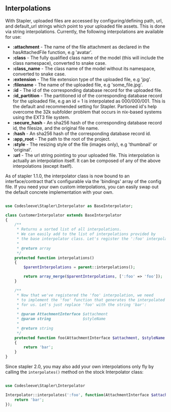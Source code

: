 ## Interpolations
With Stapler, uploaded files are accessed by configuring/defining path, url, and default_url strings which point to your uploaded file assets.
This is done via string interpolations.  Currently, the following interpolations are available for use:

*   **:attachment** - The name of the file attachment as declared in the hasAttachedFile function, e.g 'avatar'.
*   **:class**  - The fully qualified class name of the model (this will include the class namespace), converted to snake case.
*   **:class_name** - The class name of the model without its namespace, converted to snake case.
*   **:extension** - The file extension type of the uploaded file, e.g 'jpg'.
*   **:filename** - The name of the uploaded file, e.g 'some_file.jpg'.
*   **:id** - The id of the corresponding database record for the uploaded file.
*   **:id_partition** - The partitioned id of the corresponding database record for the uploaded file, e.g an id = 1 is interpolated as 000/000/001.  This is the default and recommended setting for Stapler.  Partioned id's help overcome the 32k subfolder problem that occurs in nix-based systems using the EXT3 file system.
*   **:secure_hash** - An sha256 hash of the corresponding database record id, the filesize, and the original file name.
*   **:hash** - An sha256 hash of the corresponding database record id.
*   **:app_root** - The path to the root of the project.
*   **:style** - The resizing style of the file (images only), e.g 'thumbnail' or 'original'.
*   **:url** - The url string pointing to your uploaded file.  This interpolation is actually an interpolation itself.  It can be composed of any of the above interpolations (except itself).

As of stapler 1.1.0, the interpolator class is now bound to an interface/contract that's configurable via the 'bindings' array of the config file.
If you need your own custom interpolations, you can easily swap out the default concrete implementation with your own.

```php

use Codesleeve\Stapler\Interpolator as BaseInterpolator;

class CustomerInterpolator extends BaseInterpolator
{
    /**
     * Returns a sorted list of all interpolations.
     * We can easily add to the list of interpolations provided by
     * the base interpolator class. Let's register the ':foo' interpolation:
     *
     * @return array
     */
    protected function interpolations()
    {
        $parentInterpolations = parent::interpolations();

        return array_merge($parentInterpolations, [':foo' => 'foo']);
    }

    /**
     * Now that we've registered the 'foo' interpolation, we need
     * to implement the 'foo' function that generates the interpolated value
     * for us. Let's just replace 'foo' with the string 'bar':
     *
     * @param AttachmentInterface $attachment
     * @param string              $styleName
     *
     * @return string
     */
    protected function foo(AttachmentInterface $attachment, $styleName = '')
    {
        return 'bar';
    }
}
```

Since stapler 2.0, you may also add your own interpolations only fly by calling the `interpolates()` method on the stock Interpolator class:

```php

use Codesleeve\Stapler\Interpolator

Interpolator::interpolates(':foo', function(AttachmentInterface $attachment, string $styleName = '') {
    return 'bar';
});
```
